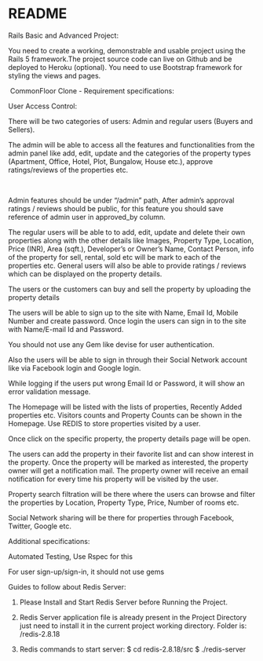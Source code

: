 # README

Rails Basic and Advanced Project:

You need to create a working, demonstrable and usable project using the Rails 5 framework.The project source code can live on Github and be deployed to Heroku (optional).
You need to use Bootstrap framework for styling the views and pages.


 CommonFloor Clone - Requirement specifications:  





User Access Control:

There will be two categories of users: Admin and regular users (Buyers and Sellers).


The admin will be able to access all the features and functionalities from the admin panel like add, edit, update and the categories of the property types (Apartment, Office, Hotel, Plot, Bungalow, House etc.), approve ratings/reviews of the properties etc.

           

Admin features should be under “/admin” path, After admin’s approval ratings / reviews should be public, for this feature you should save reference of admin user in approved_by column.  


The regular users will be able to to add, edit, update and delete their own properties along with the other details like Images, Property Type, Location, Price (INR), Area (sqft.), Developer’s or Owner’s Name, Contact Person, info of the property for sell, rental, sold etc will be mark to each of the properties etc. General users will also be able to provide ratings / reviews which can be displayed on the property details.


The users or the customers can buy and sell the property by uploading the property details


The users will be able to sign up to the site with Name, Email Id, Mobile Number and create password. Once login the users can sign in to the site with Name/E-mail Id and Password.


You should not use any Gem like devise for user authentication.  


Also the users will be able to sign in through their Social Network account like via Facebook login and Google login.


While logging if the users put wrong Email Id or Password, it will show an error validation message.


The Homepage will be listed with the lists of properties, Recently Added properties etc. Visitors counts and Property Counts can be shown in the Homepage. Use REDIS to store properties visited by a user.


Once click on the specific property, the property details page will be open.


The users can add the property in their favorite list and can show interest in the property. Once the property will be marked as interested, the property owner will get a notification mail. The property owner will receive an email notification for every time his property will be visited by the user.


Property search filtration will be there where the users can browse and filter the properties by Location, Property Type, Price, Number of rooms etc.


Social Network sharing will be there for properties through Facebook, Twitter, Google etc.


Additional specifications:


Automated Testing, Use Rspec for this

For user sign-up/sign-in, it should not use gems


Guides to follow about Redis Server:

1. Please Install and Start Redis Server before Running the Project.

2. Redis Server application file is already present in the Project Directory just need to install it in the current      project working directory. Folder is: /redis-2.8.18

3. Redis commands to start server:
   $ cd redis-2.8.18/src
   $ ./redis-server
